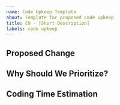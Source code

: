 ```yaml
---
name: Code Upkeep Template
about: Template for proposed code upkeep
title: CU - [Short Description]
labels: code upkeep
---
```

## Proposed Change
<!-- What is it that needs to be changed for code maintenance -->

## Why Should We Prioritize?
<!-- What is it about this change that makes it worthwhile? Code downsizing, clarity, reusability etc. -->

## Coding Time Estimation
<!-- To the best of your ability estimate a sprint time requirement:
1 - cup of coffee
2 - morning
3 - afternoon
5 - day
8 - day and half to 2 days
13 - a few days or more
21 - a week + -->

